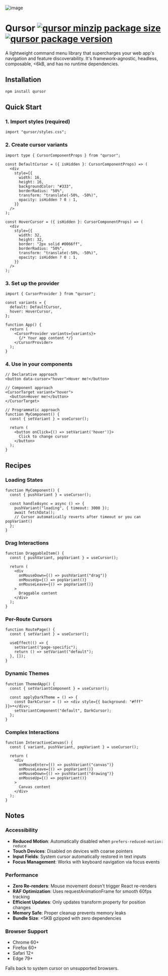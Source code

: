 ![image](https://qursor.harshsingh.me/og.png)

# Qursor [![qursor minzip package size](https://img.shields.io/bundlephobia/minzip/qursor)](https://www.npmjs.com/package/qursor?activeTab=code) [![qursor package version](https://img.shields.io/npm/v/qursor.svg?colorB=green)](https://www.npmjs.com/package/qursor)

A lightweight command menu library that supercharges your web app's navigation and feature discoverability. It's framework-agnostic, headless, composable, <6kB, and has no runtime dependencies.

## Installation

```bash
npm install qursor
```

## Quick Start

### 1. Import styles (required)

```tsx
import "qursor/styles.css";
```

### 2. Create cursor variants

```tsx
import type { CursorComponentProps } from "qursor";

const DefaultCursor = ({ isHidden }: CursorComponentProps) => (
  <div
    style={{
      width: 16,
      height: 16,
      backgroundColor: "#333",
      borderRadius: "50%",
      transform: "translate(-50%, -50%)",
      opacity: isHidden ? 0 : 1,
    }}
  />
);

const HoverCursor = ({ isHidden }: CursorComponentProps) => (
  <div
    style={{
      width: 32,
      height: 32,
      border: "2px solid #0066ff",
      borderRadius: "50%",
      transform: "translate(-50%, -50%)",
      opacity: isHidden ? 0 : 1,
    }}
  />
);
```

### 3. Set up the provider

```tsx
import { CursorProvider } from "qursor";

const variants = {
  default: DefaultCursor,
  hover: HoverCursor,
};

function App() {
  return (
    <CursorProvider variants={variants}>
      {/* Your app content */}
    </CursorProvider>
  );
}
```

### 4. Use in your components

```tsx
// Declarative approach
<button data-cursor="hover">Hover me!</button>

// Component approach
<CursorTarget variant="hover">
  <button>Hover me!</button>
</CursorTarget>

// Programmatic approach
function MyComponent() {
  const { setVariant } = useCursor();

  return (
    <button onClick={() => setVariant('hover')}>
      Click to change cursor
    </button>
  );
}
```

## Recipes

### Loading States

```tsx
function MyComponent() {
  const { pushVariant } = useCursor();

  const handleAsync = async () => {
    pushVariant("loading", { timeout: 3000 });
    await fetchData();
    // Cursor automatically reverts after timeout or you can popVariant()
  };
}
```

### Drag Interactions

```tsx
function DraggableItem() {
  const { pushVariant, popVariant } = useCursor();

  return (
    <div
      onMouseDown={() => pushVariant("drag")}
      onMouseUp={() => popVariant()}
      onMouseLeave={() => popVariant()}
    >
      Draggable content
    </div>
  );
}
```

### Per-Route Cursors

```tsx
function RoutePage() {
  const { setVariant } = useCursor();

  useEffect(() => {
    setVariant("page-specific");
    return () => setVariant("default");
  }, []);
}
```

### Dynamic Themes

```tsx
function ThemedApp() {
  const { setVariantComponent } = useCursor();

  const applyDarkTheme = () => {
    const DarkCursor = () => <div style={{ background: "#fff" }}>•</div>;
    setVariantComponent("default", DarkCursor);
  };
}
```

### Complex Interactions

```tsx
function InteractiveCanvas() {
  const { variant, pushVariant, popVariant } = useCursor();

  return (
    <div
      onMouseEnter={() => pushVariant("canvas")}
      onMouseLeave={() => popVariant()}
      onMouseDown={() => pushVariant("drawing")}
      onMouseUp={() => popVariant()}
    >
      Canvas content
    </div>
  );
}
```

## Notes

### Accessibility

- **Reduced Motion**: Automatically disabled when `prefers-reduced-motion: reduce`
- **Touch Devices**: Disabled on devices with coarse pointers
- **Input Fields**: System cursor automatically restored in text inputs
- **Focus Management**: Works with keyboard navigation via focus events

### Performance

- **Zero Re-renders**: Mouse movement doesn't trigger React re-renders
- **RAF Optimization**: Uses requestAnimationFrame for smooth 60fps tracking
- **Efficient Updates**: Only updates transform property for position changes
- **Memory Safe**: Proper cleanup prevents memory leaks
- **Bundle Size**: <5KB gzipped with zero dependencies

### Browser Support

- Chrome 60+
- Firefox 60+
- Safari 12+
- Edge 79+

Falls back to system cursor on unsupported browsers.
